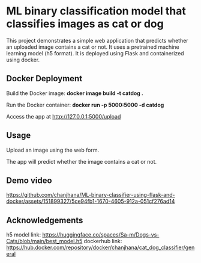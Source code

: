 # ML binary classification model that classifies images as cat or dog 
This project demonstrates a simple web application that predicts whether an uploaded image contains a cat or not. It uses a pretrained machine learning model (h5 format). It is deployed using Flask and containerized using docker.

## Docker Deployment
Build the Docker image:    <b>docker image build -t catdog .</b>

Run the Docker container:    <b>docker run -p 5000:5000 -d catdog</b>

Access the app at http://127.0.0.1:5000/upload

## Usage
Upload an image using the web form.

The app will predict whether the image contains a cat or not.

## Demo video
https://github.com/chanjhana/ML-binary-classifier-using-flask-and-docker/assets/151899327/5ce94fb1-1670-4605-912a-051cf276ad14

## Acknowledgements
h5 model link: https://huggingface.co/spaces/Sa-m/Dogs-vs-Cats/blob/main/best_model.h5
dockerhub link: https://hub.docker.com/repository/docker/chanjhana/cat_dog_classifier/general
